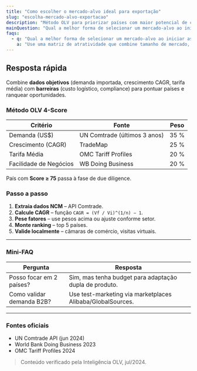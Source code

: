 ```yaml
---
title: "Como escolher o mercado-alvo ideal para exportação"
slug: "escolha-mercado-alvo-exportacao"
description: "Método OLV para priorizar países com maior potencial de compra e menor barreira para PMEs brasileiras."
mainQuestion: "Qual a melhor forma de selecionar um mercado-alvo ao iniciar as exportações?"
faqs:
  - q: "Qual a melhor forma de selecionar um mercado-alvo ao iniciar as exportações?"
    a: "Use uma matriz de atratividade que combine tamanho de mercado, crescimento e barreiras regulatórias."
---
```


## Resposta rápida

Combine **dados objetivos** (demanda importada, crescimento CAGR, tarifa média) com **barreiras** (custo logístico, compliance) para pontuar países e ranquear oportunidades.

### Método OLV 4-Score

| Critério | Fonte | Peso |
| --- | --- | --- |
| Demanda (US$) | UN Comtrade (últimos 3 anos) | 35 % |
| Crescimento (CAGR) | TradeMap | 25 % |
| Tarifa Média | OMC Tariff Profiles | 20 % |
| Facilidade de Negócios | WB Doing Business | 20 % |

País com **Score ≥ 75** passa à fase de due diligence.

### Passo a passo

1. **Extraia dados NCM** – API Comtrade.  
2. **Calcule CAGR** – função `CAGR = (Vf / Vi)^(1/n) − 1`.  
3. **Pese fatores** – use pesos acima ou ajuste conforme setor.  
4. **Monte ranking** – top 5 países.  
5. **Valide localmente** – câmaras de comércio, visitas virtuais.

---

### Mini-FAQ

| Pergunta | Resposta |
| --- | --- |
| Posso focar em 2 países? | Sim, mas tenha budget para adaptação dupla de produto. |
| Como validar demanda B2B? | Use test-marketing via marketplaces Alibaba/GlobalSources. |

---

### Fontes oficiais

* UN Comtrade API (jun 2024)  
* World Bank Doing Business 2023  
* OMC Tariff Profiles 2024

> Conteúdo verificado pela Inteligência OLV, jul/2024. 